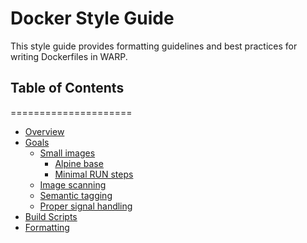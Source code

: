 # Docker Style Guide 

This style guide provides formatting guidelines and best practices for writing Dockerfiles in WARP.

## Table of Contents
=====================

* [Overview](#overview)  
* [Goals](#goals)
  * [Small images](#small) 
    * [Alpine base](#alpine)
    * [Minimal RUN steps](#minimal-run)
  * [Image scanning](#scanning)
  * [Semantic tagging](#semantic)
  * [Proper signal handling](#signal)
* [Build Scripts](#build)
* [Formatting](#formatting)